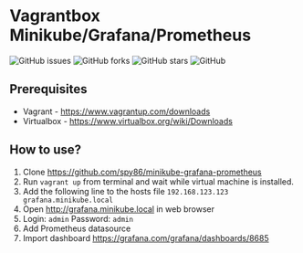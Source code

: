 # Vagrantbox Minikube/Grafana/Prometheus
![GitHub issues](https://img.shields.io/github/issues/spy86/minikube-grafana-prometheus) ![GitHub forks](https://img.shields.io/github/forks/spy86/minikube-grafana-prometheus) ![GitHub stars](https://img.shields.io/github/stars/spy86/minikube-grafana-prometheus) ![GitHub](https://img.shields.io/github/license/spy86/minikube-grafana-prometheus) 


## Prerequisites
* Vagrant - https://www.vagrantup.com/downloads
* Virtualbox - https://www.virtualbox.org/wiki/Downloads

## How to use?

1. Clone https://github.com/spy86/minikube-grafana-prometheus
2. Run `vagrant up` from terminal and wait while virtual machine is installed.
3. Add the following line to the hosts file `192.168.123.123 grafana.minikube.local`
4. Open http://grafana.minikube.local in web browser
5. Login: `admin` Password: `admin`
6. Add Prometheus datasource
7. Import dashboard https://grafana.com/grafana/dashboards/8685